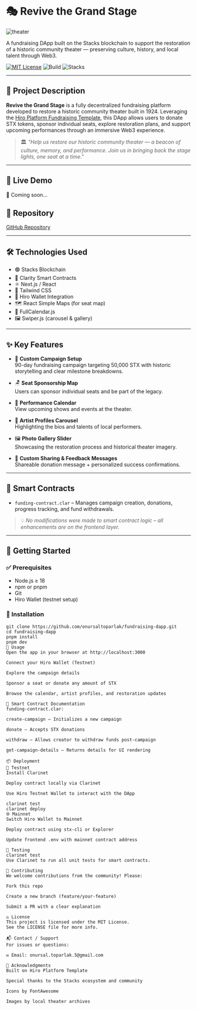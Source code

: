 # 🎭 Revive the Grand Stage

![theater](https://github.com/user-attachments/assets/67a461dd-af3f-4fd3-abc6-29d4dd69ed21)

A fundraising DApp built on the Stacks blockchain to support the restoration of a historic community theater — preserving culture, history, and local talent through Web3.

[![MIT License](https://img.shields.io/badge/license-MIT-green.svg)](LICENSE)
![Build](https://img.shields.io/badge/build-passing-brightgreen)
![Stacks](https://img.shields.io/badge/built%20with-Stacks-blueviolet)

---

## 🌟 Project Description

**Revive the Grand Stage** is a fully decentralized fundraising platform developed to restore a historic community theater built in 1924. Leveraging the [Hiro Platform Fundraising Template](https://github.com/hirosystems/platform-template-fundraising-dapp), this DApp allows users to donate STX tokens, sponsor individual seats, explore restoration plans, and support upcoming performances through an immersive Web3 experience.

> 🏛️ *"Help us restore our historic community theater — a beacon of culture, memory, and performance. Join us in bringing back the stage lights, one seat at a time."*

---

## 🔗 Live Demo

🚧 Coming soon…

## 📁 Repository

[GitHub Repository](https://github.com/onursaltoparlak/fundraising-dapp)

---

## 🛠 Technologies Used

- 🟣 Stacks Blockchain
- 🧠 Clarity Smart Contracts
- ⚛️ Next.js / React
- 🎨 Tailwind CSS
- 🔐 Hiro Wallet Integration
- 🗺️ React Simple Maps (for seat map)
- 📅 FullCalendar.js
- 🖼️ Swiper.js (carousel & gallery)

---

## ✨ Key Features

- 🎯 **Custom Campaign Setup**  
  90-day fundraising campaign targeting 50,000 STX with historic storytelling and clear milestone breakdowns.
  
- 🪑 **Seat Sponsorship Map**  
  Users can sponsor individual seats and be part of the legacy.

- 📅 **Performance Calendar**  
  View upcoming shows and events at the theater.

- 🌟 **Artist Profiles Carousel**  
  Highlighting the bios and talents of local performers.

- 🖼️ **Photo Gallery Slider**  
  Showcasing the restoration process and historical theater imagery.

- 📢 **Custom Sharing & Feedback Messages**  
  Shareable donation message + personalized success confirmations.

---

## 📜 Smart Contracts

- `funding-contract.clar` – Manages campaign creation, donations, progress tracking, and fund withdrawals.

> 💡 *No modifications were made to smart contract logic – all enhancements are on the frontend layer.*

---

## 🚀 Getting Started

### ✅ Prerequisites

- Node.js ≥ 18
- npm or pnpm
- Git
- Hiro Wallet (testnet setup)

### 🔧 Installation

```
git clone https://github.com/onursaltoparlak/fundraising-dapp.git
cd fundraising-dapp
pnpm install
pnpm dev
🧪 Usage
Open the app in your browser at http://localhost:3000

Connect your Hiro Wallet (Testnet)

Explore the campaign details

Sponsor a seat or donate any amount of STX

Browse the calendar, artist profiles, and restoration updates

📄 Smart Contract Documentation
funding-contract.clar:

create-campaign – Initializes a new campaign

donate – Accepts STX donations

withdraw – Allows creator to withdraw funds post-campaign

get-campaign-details – Returns details for UI rendering

📦 Deployment
🧪 Testnet
Install Clarinet

Deploy contract locally via Clarinet

Use Hiro Testnet Wallet to interact with the DApp

clarinet test
clarinet deploy
🌐 Mainnet
Switch Hiro Wallet to Mainnet

Deploy contract using stx-cli or Explorer

Update frontend .env with mainnet contract address

🧪 Testing
clarinet test
Use Clarinet to run all unit tests for smart contracts.

🤝 Contributing
We welcome contributions from the community! Please:

Fork this repo

Create a new branch (feature/your-feature)

Submit a PR with a clear explanation

⚖️ License
This project is licensed under the MIT License.
See the LICENSE file for more info.

📬 Contact / Support
For issues or questions:

✉️ Email: onursal.toparlak.5@gmail.com

🙏 Acknowledgments
Built on Hiro Platform Template

Special thanks to the Stacks ecosystem and community

Icons by FontAwesome

Images by local theater archives
